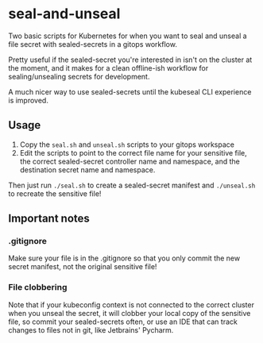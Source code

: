 # seal-and-unseal
Two basic scripts for Kubernetes for when you want to seal and unseal a file secret with sealed-secrets in a gitops workflow.

Pretty useful if the sealed-secret you're interested in isn't on the cluster at the moment, and it makes for a clean offline-ish workflow for sealing/unsealing secrets for development.

A much nicer way to use sealed-secrets until the kubeseal CLI experience is improved.

## Usage
1. Copy the `seal.sh` and `unseal.sh` scripts to your gitops workspace
2. Edit the scripts to point to the correct file name for your sensitive file, 
the correct sealed-secret controller name and namespace, 
and the destination secret name and namespace.

Then just run `./seal.sh` to create a sealed-secret manifest and `./unseal.sh` to recreate the sensitive file! 

## Important notes

### .gitignore
Make sure your file is in the .gitignore so that you only commit the new secret manifest, not the original sensitive file!

### File clobbering
Note that if your kubeconfig context is not connected to the correct cluster when you unseal the secret, 
it will clobber your local copy of the sensitive file, so commit your sealed-secrets often,
or use an IDE that can track changes to files not in git, like Jetbrains' Pycharm.

